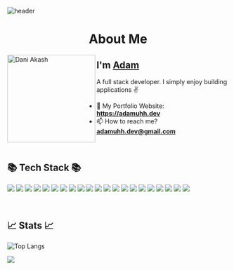 

![header](https://i.imgur.com/15MJ6na.png)
<br/>

<h1 align="center">About Me</h1>

<img align="left" width="200" height="200" alt="Dani Akash" src="https://i.imgur.com/Mk1aHAq.png"/>

## I'm [Adam][homepage]

A full stack developer. I simply enjoy building applications ✌️

- 🧷 My Portfolio Website: **https://adamuhh.dev**
- 📫 How to reach me? **adamuhh.dev@gmail.com**

[homepage]: https://adamuhh.dev


<br/>
<h2>📚 Tech Stack 📚</h2>
<p>
  <img src="https://img.shields.io/badge/HTML-E34F26?style=for-the-badge&logo=html5&logoColor=white"/></a>
  <img src="https://img.shields.io/badge/CSS-1572B6?style=for-the-badge&logo=CSS3&logoColor=white"/></a>
  <img src="https://img.shields.io/badge/Javascript-F7DF1E?style=for-the-badge&logo=javascript&logoColor=black"/></a>
  <img src="https://img.shields.io/badge/Typescript-3178C6?style=for-the-badge&logo=typescript&logoColor=white"/></a>
  <img src="https://img.shields.io/badge/Node.js-339933?style=for-the-badge&logo=node.js&logoColor=black"/></a>
  <img src="https://img.shields.io/badge/React-61DAFB?style=for-the-badge&logo=react&logoColor=black"/></a>
  <img src="https://img.shields.io/badge/Nextjs-000000?style=for-the-badge&logo=next.js&logoColor=white"/></a>
  <img src="https://img.shields.io/badge/Redux-764ABC?style=for-the-badge&logo=redux&logoColor=white"/></a>
  <img src="https://img.shields.io/badge/PostgreSQL-4169E1?style=for-the-badge&logo=postgreSQL&logoColor=white"/></a>
  <img src="https://img.shields.io/badge/Prisma-2D3748?style=for-the-badge&logo=Prisma&logoColor=white"/></a>
  <img src="https://img.shields.io/badge/Docker-2496ED?style=for-the-badge&logo=Docker&logoColor=white"/></a>
  <img src="https://img.shields.io/badge/Turso-4FF8D2?style=for-the-badge&logo=Turso&logoColor=black"/></a>
  <img src="https://img.shields.io/badge/Sqlite-003B57?style=for-the-badge&logo=Sqlite&logoColor=white"/></a>
  <img src="https://img.shields.io/badge/Drizzle Orm-4169E1?style=for-the-badge&logo=Drizzle&logoColor=white"/></a>
  <img src="https://img.shields.io/badge/Shopify SDK-7AB55C?style=for-the-badge&logo=shopify&logoColor=white"/></a>
  <img src="https://img.shields.io/badge/C++-00599C?style=for-the-badge&logo=c%2B%2B&logoColor=white"/></a>
  <img src="https://img.shields.io/badge/C Sharp-239120?style=for-the-badge&logo=CSharp&logoColor=white"/></a>
  <img src="https://img.shields.io/badge/AutoHotKey-334455?style=for-the-badge&logo=autohotkey&logoColor=white"/></a>
  <img src="https://img.shields.io/badge/Unity-FFFFFF?style=for-the-badge&logo=unity&logoColor=black"/></a>
  <img src="https://img.shields.io/badge/Figma-F24E1E?style=for-the-badge&logo=Figma&logoColor=white"/></a>
  <img src="https://img.shields.io/badge/Linux-FCC624?style=for-the-badge&logo=Linux&logoColor=black"/></a>
</p>

<br/>
<h2>📈 Stats 📈</h2>

![Top Langs](https://github-readme-stats.vercel.app/api/top-langs/?username=AdamUhh\&layout=compact&theme=radical)

![](https://komarev.com/ghpvc/?username=AdamUhh&style=for-the-badge)



